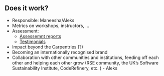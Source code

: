 ## Does it work?

* Responsible: Maneesha/Aleks
* Metrics on workshops, instructors, ...
* Assessment: 
  * [Assessemnt reports](https://carpentries.org/assessment/)
  * [Testimonials](https://carpentries.org/testimonials/)
* Impact beyond the Carpentries (?)
* Becoming an internationally recognised brand
* Collaboration with other communities and institutions, feeding off each other and helping each other grow (RSE community, the UK’s Software Sustainability Institute, CodeRefinery, etc. ) - Aleks
